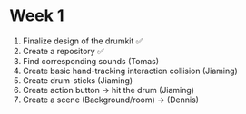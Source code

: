 # Week 1

1. Finalize design of the drumkit ✅
2. Create a repository ✅
3. Find corresponding sounds (Tomas)
4. Create basic hand-tracking interaction collision (Jiaming)
5. Create drum-sticks (Jiaming)
6. Create action button -> hit the drum (Jiaming)
7. Create a scene (Background/room) ->  (Dennis)
